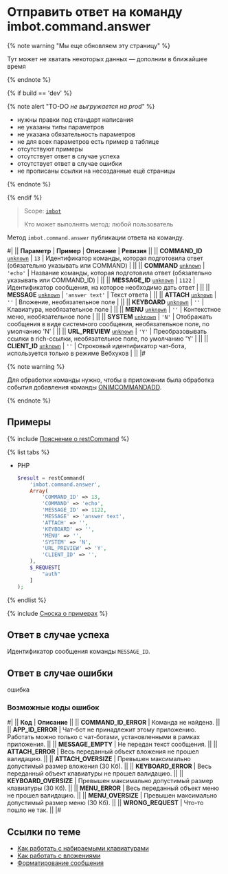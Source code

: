 # Отправить ответ на команду imbot.command.answer

{% note warning "Мы еще обновляем эту страницу" %}

Тут может не хватать некоторых данных — дополним в ближайшее время

{% endnote %}

{% if build == 'dev' %}

{% note alert "TO-DO _не выгружается на prod_" %}

- нужны правки под стандарт написания
- не указаны типы параметров
- не указана обязательность параметров
- не для всех параметров есть пример в таблице
- отсутствуют примеры
- отсутствует ответ в случае успеха
- отсутствует ответ в случае ошибки
- не прописаны ссылки на несозданные ещё страницы

{% endnote %}

{% endif %}

> Scope: [`imbot`](../../scopes/permissions.md)
>
> Кто может выполнять метод: любой пользователь

Метод `imbot.command.answer` публикации ответа на команду.

#|
|| **Параметр** | **Пример** | **Описание** | **Ревизия** ||
|| **COMMAND_ID**
[`unknown`](../../data-types.md) | `13` | Идентификатор команды, которая подготовила ответ (обязательно указывать или COMMAND) | ||
|| **COMMAND**
[`unknown`](../../data-types.md) | `'echo'` | Название команды, которая подготовила ответ (обязательно указывать или COMMAND_ID) | ||
|| **MESSAGE_ID**
[`unknown`](../../data-types.md) | `1122` | Идентификатор сообщения, на которое необходимо дать ответ | ||
|| **MESSAGE**
[`unknown`](../../data-types.md) | `'answer text'` | Текст ответа | ||
|| **ATTACH**
[`unknown`](../../data-types.md) | `''` | Вложение, необязательное поле | ||
|| **KEYBOARD**
[`unknown`](../../data-types.md) | `''` | Клавиатура, необязательное поле | ||
|| **MENU**
[`unknown`](../../data-types.md) | `''` | Контекстное меню, необязательное поле | ||
|| **SYSTEM**
[`unknown`](../../data-types.md) | `'N'` | Отображать сообщения в виде системного сообщения, необязательное поле, по умолчанию 'N' | ||
|| **URL_PREVIEW**
[`unknown`](../../data-types.md) | `'Y'` | Преобразовывать ссылки в rich-ссылки, необязательное поле, по умолчанию 'Y' | ||
|| **CLIENT_ID**
[`unknown`](../../data-types.md) | `''` | Строковый идентификатор чат-бота, используется только в режиме Вебхуков | ||
|#

{% note warning %}

Для обработки команды нужно, чтобы в приложении была обработка события добавления команды [ONIMCOMMANDADD](./events/index.md).

{% endnote %}

## Примеры

{% include [Пояснение о restCommand](../_includes/rest-command.md) %}

{% list tabs %}

- PHP

    ```php
    $result = restCommand(
        'imbot.command.answer',
        Array(
            'COMMAND_ID' => 13,
            'COMMAND' => 'echo',
            'MESSAGE_ID' => 1122,
            'MESSAGE' => 'answer text',
            'ATTACH' => '',
            'KEYBOARD' => '',
            'MENU' => '',
            'SYSTEM' => 'N',
            'URL_PREVIEW' => 'Y',
            'CLIENT_ID' => '',
        ),
        $_REQUEST[
            "auth"
        ]
    );
    ```

{% endlist %}

{% include [Сноска о примерах](../../../_includes/examples.md) %}

## Ответ в случае успеха

Идентификатор сообщения команды `MESSAGE_ID`.

## Ответ в случае ошибки

ошибка

### Возможные коды ошибок

#|
|| **Код** | **Описание** ||
|| **COMMAND_ID_ERROR** | Команда не найдена. ||
|| **APP_ID_ERROR** | Чат-бот не принадлежит этому приложению. Работать можно только с чат-ботами, установленными в рамках приложения. ||
|| **MESSAGE_EMPTY** | Не передан текст сообщения. ||
|| **ATTACH_ERROR** | Весь переданный объект вложения не прошел валидацию. ||
|| **ATTACH_OVERSIZE** | Превышен максимально допустимый размер вложения (30 Кб). ||
|| **KEYBOARD_ERROR** | Весь переданный объект клавиатуры не прошел валидацию. ||
|| **KEYBOARD_OVERSIZE** | Превышен максимально допустимый размер клавиатуры (30 Кб). ||
|| **MENU_ERROR** | Весь переданный объект меню не прошел валидацию. ||
|| **MENU_OVERSIZE** | Превышен максимально допустимый размер меню (30 Кб). ||
|| **WRONG_REQUEST** | Что-то пошло не так. ||
|#

## Ссылки по теме

- [Как работать с набираемыми клавиатурами](../../chats/messages/keyboards.md)
- [Как работать с вложениями](../../chats/messages/attachments/index.md)
- [Форматирование сообщения](../../chats/messages/index.md)